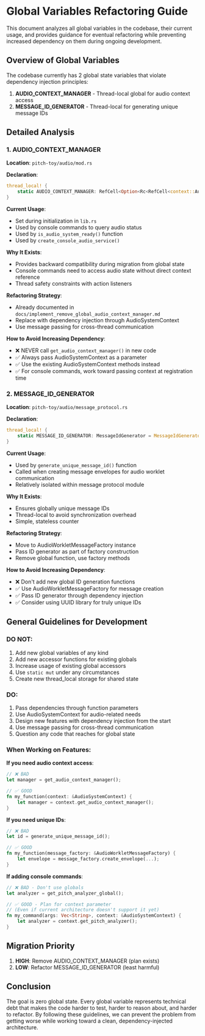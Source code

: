 # Global Variables Refactoring Guide

This document analyzes all global variables in the codebase, their current usage, and provides guidance for eventual refactoring while preventing increased dependency on them during ongoing development.

## Overview of Global Variables

The codebase currently has 2 global state variables that violate dependency injection principles:

1. **AUDIO_CONTEXT_MANAGER** - Thread-local global for audio context access
2. **MESSAGE_ID_GENERATOR** - Thread-local for generating unique message IDs

## Detailed Analysis

### 1. AUDIO_CONTEXT_MANAGER

**Location**: `pitch-toy/audio/mod.rs`

**Declaration**:
```rust
thread_local! {
    static AUDIO_CONTEXT_MANAGER: RefCell<Option<Rc<RefCell<context::AudioContextManager>>>> = RefCell::new(None);
}
```

**Current Usage**:
- Set during initialization in `lib.rs`
- Used by console commands to query audio status
- Used by `is_audio_system_ready()` function
- Used by `create_console_audio_service()`

**Why It Exists**:
- Provides backward compatibility during migration from global state
- Console commands need to access audio state without direct context reference
- Thread safety constraints with action listeners

**Refactoring Strategy**:
- Already documented in `docs/implement_remove_global_audio_context_manager.md`
- Replace with dependency injection through AudioSystemContext
- Use message passing for cross-thread communication

**How to Avoid Increasing Dependency**:
- ❌ NEVER call `get_audio_context_manager()` in new code
- ✅ Always pass AudioSystemContext as a parameter
- ✅ Use the existing AudioSystemContext methods instead
- ✅ For console commands, work toward passing context at registration time

### 2. MESSAGE_ID_GENERATOR

**Location**: `pitch-toy/audio/message_protocol.rs`

**Declaration**:
```rust
thread_local! {
    static MESSAGE_ID_GENERATOR: MessageIdGenerator = MessageIdGenerator::new();
}
```

**Current Usage**:
- Used by `generate_unique_message_id()` function
- Called when creating message envelopes for audio worklet communication
- Relatively isolated within message protocol module

**Why It Exists**:
- Ensures globally unique message IDs
- Thread-local to avoid synchronization overhead
- Simple, stateless counter

**Refactoring Strategy**:
- Move to AudioWorkletMessageFactory instance
- Pass ID generator as part of factory construction
- Remove global function, use factory methods

**How to Avoid Increasing Dependency**:
- ❌ Don't add new global ID generation functions
- ✅ Use AudioWorkletMessageFactory for message creation
- ✅ Pass ID generator through dependency injection
- ✅ Consider using UUID library for truly unique IDs


## General Guidelines for Development

### DO NOT:
1. Add new global variables of any kind
2. Add new accessor functions for existing globals
3. Increase usage of existing global accessors
4. Use `static mut` under any circumstances
5. Create new thread_local storage for shared state

### DO:
1. Pass dependencies through function parameters
2. Use AudioSystemContext for audio-related needs
3. Design new features with dependency injection from the start
4. Use message passing for cross-thread communication
5. Question any code that reaches for global state

### When Working on Features:

**If you need audio context access**:
```rust
// ❌ BAD
let manager = get_audio_context_manager();

// ✅ GOOD  
fn my_function(context: &AudioSystemContext) {
    let manager = context.get_audio_context_manager();
}
```

**If you need unique IDs**:
```rust
// ❌ BAD
let id = generate_unique_message_id();

// ✅ GOOD
fn my_function(message_factory: &AudioWorkletMessageFactory) {
    let envelope = message_factory.create_envelope(...);
}
```

**If adding console commands**:
```rust
// ❌ BAD - Don't use globals
let analyzer = get_pitch_analyzer_global();

// ✅ GOOD - Plan for context parameter
// (Even if current architecture doesn't support it yet)
fn my_command(args: Vec<String>, context: &AudioSystemContext) {
    let analyzer = context.get_pitch_analyzer();
}
```

## Migration Priority

1. **HIGH**: Remove AUDIO_CONTEXT_MANAGER (plan exists)
2. **LOW**: Refactor MESSAGE_ID_GENERATOR (least harmful)

## Conclusion

The goal is zero global state. Every global variable represents technical debt that makes the code harder to test, harder to reason about, and harder to refactor. By following these guidelines, we can prevent the problem from getting worse while working toward a clean, dependency-injected architecture.
